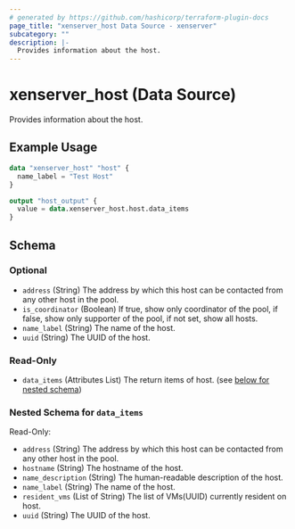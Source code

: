 ```yaml
---
# generated by https://github.com/hashicorp/terraform-plugin-docs
page_title: "xenserver_host Data Source - xenserver"
subcategory: ""
description: |-
  Provides information about the host.
---
```


# xenserver_host (Data Source)

Provides information about the host.

## Example Usage

```terraform
data "xenserver_host" "host" {
  name_label = "Test Host"
}

output "host_output" {
  value = data.xenserver_host.host.data_items
}
```

<!-- schema generated by tfplugindocs -->
## Schema

### Optional

- `address` (String) The address by which this host can be contacted from any other host in the pool.
- `is_coordinator` (Boolean) If true, show only coordinator of the pool, if false, show only supporter of the pool, if not set, show all hosts.
- `name_label` (String) The name of the host.
- `uuid` (String) The UUID of the host.

### Read-Only

- `data_items` (Attributes List) The return items of host. (see [below for nested schema](#nestedatt--data_items))

<a id="nestedatt--data_items"></a>
### Nested Schema for `data_items`

Read-Only:

- `address` (String) The address by which this host can be contacted from any other host in the pool.
- `hostname` (String) The hostname of the host.
- `name_description` (String) The human-readable description of the host.
- `name_label` (String) The name of the host.
- `resident_vms` (List of String) The list of VMs(UUID) currently resident on host.
- `uuid` (String) The UUID of the host.
